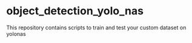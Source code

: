 # object_detection_yolo_nas
This repository contains scripts to train and test your custom dataset on yolonas
